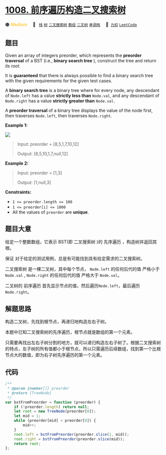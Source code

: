 # [1008. 前序遍历构造二叉搜索树](https://2xiao.github.io/leetcode-js/problem/1008.html)

🟠 <font color=#ffb800>Medium</font>&emsp; 🔖&ensp; [`栈`](/tag/stack.md) [`树`](/tag/tree.md) [`二叉搜索树`](/tag/binary-search-tree.md) [`数组`](/tag/array.md) [`二叉树`](/tag/binary-tree.md) [`单调栈`](/tag/monotonic-stack.md)&emsp; 🔗&ensp;[`力扣`](https://leetcode.cn/problems/construct-binary-search-tree-from-preorder-traversal) [`LeetCode`](https://leetcode.com/problems/construct-binary-search-tree-from-preorder-traversal)

## 题目

Given an array of integers preorder, which represents the **preorder traversal** of a BST (i.e., **binary search tree** ), construct the tree and
return _its root_.

It is **guaranteed** that there is always possible to find a binary search
tree with the given requirements for the given test cases.

A **binary search tree** is a binary tree where for every node, any descendant
of `Node.left` has a value **strictly less than** `Node.val`, and any
descendant of `Node.right` has a value **strictly greater than** `Node.val`.

A **preorder traversal** of a binary tree displays the value of the node
first, then traverses `Node.left`, then traverses `Node.right`.

**Example 1:**

![](https://assets.leetcode.com/uploads/2019/03/06/1266.png)

> Input: preorder = [8,5,1,7,10,12]
>
> Output: [8,5,10,1,7,null,12]

**Example 2:**

> Input: preorder = [1,3]
>
> Output: [1,null,3]

**Constraints:**

- `1 <= preorder.length <= 100`
- `1 <= preorder[i] <= 1000`
- All the values of `preorder` are **unique**.

## 题目大意

给定一个整数数组，它表示 BST(即 二叉搜索树 )的 先序遍历 ，构造树并返回其根。

保证 对于给定的测试用例，总是有可能找到具有给定需求的二叉搜索树。

二叉搜索树 是一棵二叉树，其中每个节点， `Node.left` 的任何后代的值 严格小于 `Node.val` , `Node.right` 的任何后代的值 严格大于 `Node.val`。

二叉树的 前序遍历 首先显示节点的值，然后遍历`Node.left`，最后遍历`Node.right`。

## 解题思路

构造二叉树，先找到根节点，再递归地构造左右子树。

本题中已知二叉搜索树的先序遍历，根节点就是数组的第一个元素。

只需要再找出左右子树分割的地方，就可以递归构造左右子树了。根据二叉搜索树的特点，左子树的所有值都小于根节点，所以只需遍历后续数组，找到第一个比根节点大的数值，即为右子树先序遍历的第一个元素。

## 代码

```javascript
/**
 * @param {number[]} preorder
 * @return {TreeNode}
 */
var bstFromPreorder = function (preorder) {
	if (!preorder.length) return null;
	let root = new TreeNode(preorder[0]);
	let mid = 1;
	while (preorder[mid] < preorder[0]) {
		mid++;
	}
	root.left = bstFromPreorder(preorder.slice(1, mid));
	root.right = bstFromPreorder(preorder.slice(mid));
	return root;
};
```
